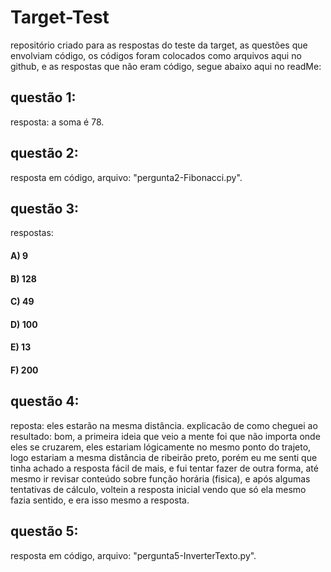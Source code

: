 # Target-Test

repositório criado para as respostas do teste da target, as questões que envolviam código, os códigos foram colocados como arquivos aqui no github, e as respostas que não eram código, segue abaixo aqui no readMe:

## questão 1:
resposta: a soma é 78.
   
## questão 2:
resposta em código, arquivo: "pergunta2-Fibonacci.py".

## questão 3:
respostas:
#### A) 9
#### B) 128
#### C) 49
#### D) 100
#### E) 13
#### F) 200

## questão 4:
reposta: eles estarão na mesma distância.
explicacão de como cheguei ao resultado: 
bom, a primeira ideia que veio a mente foi que não importa onde eles se cruzarem, eles estariam lógicamente no mesmo ponto do trajeto, logo estariam a mesma distância de ribeirão preto, porém eu me senti que tinha achado a resposta fácil de mais, e fui tentar fazer de outra forma, até mesmo ir revisar conteúdo sobre função horária (fisica), e após algumas tentativas de cálculo, voltein a resposta inicial vendo que só ela mesmo fazia sentido, e era isso mesmo a resposta.

## questão 5:
resposta em código, arquivo: "pergunta5-InverterTexto.py".
